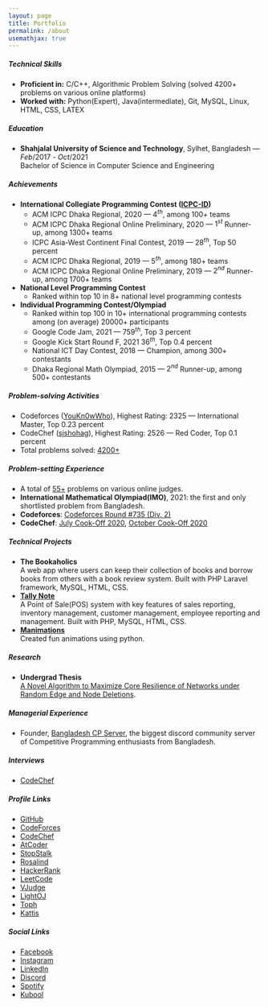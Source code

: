 ```yaml
---
layout: page
title: Portfolio
permalink: /about
usemathjax: true
---
```

##### Technical Skills
- **Proficient in:** C/C++, Algorithmic Problem Solving (solved $4200$+ problems on various online platforms)
- **Worked with:** Python(Expert), Java(intermediate), Git, MySQL, Linux, HTML, CSS, LATEX

##### Education
- **Shahjalal University of Science and Technology**, Sylhet, Bangladesh —           $Feb/2017$ - $Oct/2021$ <br>
  Bachelor of Science in Computer Science and Engineering
 
##### Achievements
- **International Collegiate Programming Contest ([ICPC-ID](https://icpc.global/ICPCID/CDZWDIBEYHP$4$))**                  
    - ACM ICPC Dhaka Regional, $2020$   —                                                                      $4^{th}$, among $100$+ teams
    - ACM ICPC Dhaka Regional Online Preliminary, $2020$   —                                     $1^{st}$ Runner-up, among $1300$+ teams
    - ICPC Asia-West Continent Final Contest, $2019$    —                                                          $28^{th}$, Top $50$ percent
    - ACM ICPC Dhaka Regional, $2019$                 —                                                                 $5^{th}$, among $180$+ teams
    - ACM ICPC Dhaka Regional Online Preliminary, $2019$    —                                   $2^{nd}$ Runner-up, among $1700$+ teams
- **National Level Programming Contest**
    - Ranked within top $10$ in $8$+ national level programming contests
- **Individual Programming Contest/Olympiad**
    - Ranked within top $100$ in $10$+ international programming contests among (on average) $20000$+ participants
    - Google Code Jam, $2021$     —                                         $759^{th}$, Top $3$ percent
    - Google Kick Start Round F, $2021$ 							    $36^{th}$, Top $0.4$ percent
    - National ICT Day Contest, $2018$        —                                                                Champion, among $300$+ contestants
    - Dhaka Regional Math Olympiad, $2015$       —                                $2^{nd}$ Runner-up, among $500$+ contestants
 
##### Problem-solving Activities
- Codeforces ([YouKn$0$wWho](https://codeforces.com/profile/YouKn$0$wWho)), Highest Rating: $2325$ —              International Master, Top $0$.$23$ percent
- CodeChef ([sjshohag](https://www.codechef.com/users/sjshohag)), Highest Rating: $2526$      —                  Red Coder, Top $0$.$1$ percent
- Total problems solved: [$4200$+](https://github.com/ShahjalalShohag/ProblemSolvingStats)
 
##### Problem-setting Experience
- A total of [$55$+](https://github.com/ShahjalalShohag/Problem-Setting) problems on various online judges.
- **International Mathematical Olympiad(IMO)**, $2021$: the first and only shortlisted problem from Bangladesh.
- **Codeforces**: [Codeforces Round #$735$ (Div. $2$)](https://codeforces.com/contest/$1554$)
- **CodeChef**: [July Cook-Off $2020$](https://www.codechef.com/COOK$120$A), [October Cook-Off $2020$](https://www.codechef.com/COOK$123$)
 
##### Technical Projects
- **The Bookaholics** <br>
     A web app where users can keep their collection of books and borrow books from others with a book review system. Built with PHP Laravel framework, MySQL, HTML, CSS.
- **[Tally Note](https://github.com/ShahjalalShohag/WebProject)** <br>
     A Point of Sale(POS) system with key features of sales reporting, inventory management, customer management, employee reporting and management. Built with PHP, MySQL, HTML, CSS.
- **[Manimations](https://github.com/ShahjalalShohag/Manimations)** <br>
     Created fun animations using python.
 
##### Research
- **Undergrad Thesis** <br>
     [A Novel Algorithm to Maximize Core Resilience of Networks under Random Edge and Node Deletions](https://github.com/ShahjalalShohag/Undergrad-Thesis).
 
##### Managerial Experience
- Founder, [Bangladesh CP Server](https://discord.gg/hDSMZATsrM), the biggest discord community server of Competitive Programming enthusiasts from Bangladesh.

##### Interviews
- [CodeChef](https://blog.codechef.com/$2020$/$08$/$29$/in-conversation-with-codechef-problem-setter-shahjalal-shohag/)

##### Profile Links
- [GitHub](https://github.com/ShahjalalShohag)
- [CodeForces](https://codeforces.com/profile/YouKn$0$wWho)
- [CodeChef](https://www.codechef.com/users/sjshohag)
- [AtCoder](https://atcoder.jp/users/YouKn$0$wWho)
- [StopStalk](https://www.stopstalk.com/user/profile/shahjalalshohag)
- [Rosalind](http://rosalind.info/users/YouKn$0$wWho/)
- [HackerRank](https://www.hackerrank.com/shahjalalshohag$1$)
- [LeetCode](https://leetcode.com/YouKn$0$wWho/)
- [VJudge](https://vjudge.net/user/sjshohag)
- [LightOJ](https://lightoj.com/user/youkn$0$wwho)
- [Toph](https://toph.co/u/YouKnowWho)
- [Kattis](https://open.kattis.com/users/shahjalal-shohag)

##### Social Links
- [Facebook](https://www.facebook.com/you.know.who.this.guy.is)
- [Instagram](https://www.instagram.com/shahjalalshohag/)
- [LinkedIn](https://www.linkedin.com/in/shahjalal-shohag-$394332156$/)
- [Discord](https://pastebin.ubuntu.com/p/JBC$9$fcvMjF/)
- [Spotify](https://open.spotify.com/user/s$1$rkr$12$perappspc$1$m$9$divj$8$y?si=LwtS$33$eBTyCl$08$TU$34$HT$8$A&utm_source=copy-link&dl_branch=$1$)
- [Kubool](https://gdpd.xyz/youkn$0$wwho?fbclid=IwAR$1$coT$4$bOzpr-c_z$9$aOXP$1$dGYrjLdRmu$83$Gg$2$NKsa-P$9$dU$8$paXMQSKlZKjI)
